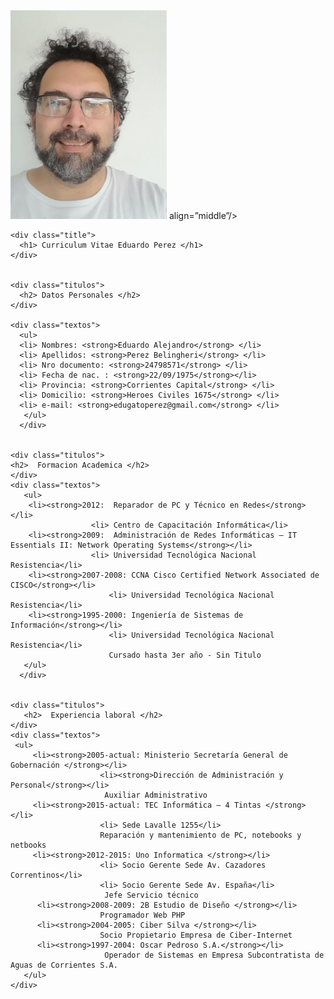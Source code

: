 <html lang="es">
<head>
    <meta charset="UTF-8">
    <meta http-equiv="X-UA-Compatible" content="IE=edge">
    <meta name="viewport" content="width=device-width, initial-scale=1.0">
    <title>Curriculum vitae de Eduardo Perez</title>
    <link rel="stylesheet" type="text/css" href="styles.css">
</head>
 
<body>
<div class="body">
      <div class="imagen">
      <img src="edu4.jpg" alt="Eduardo Perez"> align=”middle”/>
     </div>  
     
    <div class="title">
      <h1> Curriculum Vitae Eduardo Perez </h1>
    </div>   
    
     
    <div class="titulos">
      <h2> Datos Personales </h2>
    </div>
    
    <div class="textos">
      <ul>
      <li> Nombres: <strong>Eduardo Alejandro</strong> </li>
      <li> Apellidos: <strong>Perez Belingheri</strong> </li>
      <li> Nro documento: <strong>24798571</strong> </li>
      <li> Fecha de nac. : <strong>22/09/1975</strong></li>
      <li> Provincia: <strong>Corrientes Capital</strong> </li>
      <li> Domicilio: <strong>Heroes Civiles 1675</strong> </li>
      <li> e-mail: <strong>edugatoperez@gmail.com</strong> </li> 
       </ul>
      </div>   
 

    <div class="titulos">
    <h2>  Formacion Academica </h2>
    </div> 
    <div class="textos">
       <ul>
        <li><strong>2012:  Reparador de PC y Técnico en Redes</strong></li>
                      <li> Centro de Capacitación Informática</li>
        <li><strong>2009:  Administración de Redes Informáticas – IT Essentials II: Network Operating Systems</strong></li>
                      <li> Universidad Tecnológica Nacional Resistencia</li>
        <li><strong>2007-2008: CCNA Cisco Certified Network Associated de CISCO</strong></li>
                          <li> Universidad Tecnológica Nacional Resistencia</li>
        <li><strong>1995-2000: Ingeniería de Sistemas de Información</strong></li>
                          <li> Universidad Tecnológica Nacional Resistencia</li>
                          Cursado hasta 3er año - Sin Titulo
       </ul>
      </div>


    <div class="titulos">
       <h2>  Experiencia laboral </h2>
    </div> 
    <div class="textos">
     <ul>
         <li><strong>2005-actual: Ministerio Secretaría General de Gobernación </strong></li>
                        <li><strong>Dirección de Administración y Personal</strong></li>
                         Auxiliar Administrativo
         <li><strong>2015-actual: TEC Informática – 4 Tintas </strong></li>
                        <li> Sede Lavalle 1255</li>
                        Reparación y mantenimiento de PC, notebooks y netbooks
         <li><strong>2012-2015: Uno Informatica </strong></li>
                        <li> Socio Gerente Sede Av. Cazadores Correntinos</li>
                        <li> Socio Gerente Sede Av. España</li>
                         Jefe Servicio técnico
          <li><strong>2008-2009: 2B Estudio de Diseño </strong></li>
                        Programador Web PHP
          <li><strong>2004-2005: Ciber Silva </strong></li>
                        Socio Propietario Empresa de Ciber-Internet
          <li><strong>1997-2004: Oscar Pedroso S.A.</strong></li>
                         Operador de Sistemas en Empresa Subcontratista de Aguas de Corrientes S.A.
       </ul>
    </div>
  
